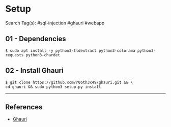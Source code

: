 # Setup

Search Tag(s): #sql-injection #ghauri #webapp

## 01 - Dependencies

`$ sudo apt install -y python3-tldextract python3-colorama python3-requests python3-chardet`

## 02 - Install Ghauri

```
$ git clone https://github.com/r0oth3x49/ghauri.git && \
cd ghauri && sudo python3 setup.py install
```

---
## References

- [Ghauri](https://github.com/r0oth3x49/ghauri)
